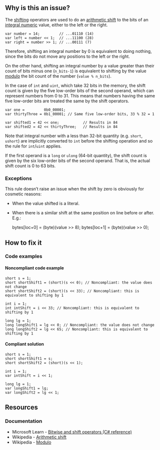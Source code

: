 ## Why is this an issue?
 
The [shifting](https://learn.microsoft.com/en-us/dotnet/csharp/language-reference/operators/bitwise-and-shift-operators#left-shift-operator-) operators are used to do an [arithmetic shift](https://en.wikipedia.org/wiki/Arithmetic_shift) to the bits of an [integral numeric](https://learn.microsoft.com/en-us/dotnet/csharp/language-reference/builtin-types/integral-numeric-types) value, either to the left or the right.

    var number = 14;         // ...01110 (14)
    var left = number << 1;  // ...11100 (28)
    var right = number >> 1; // ...00111 (7)

Therefore, shifting an integral number by 0 is equivalent to doing nothing, since the bits do not move any positions to the left or the right.
 
On the other hand, shifting an integral number by a value greater than their count of bits minus one (`n_bits-1`) is equivalent to shifting by the value [modulo](https://en.wikipedia.org/wiki/Modulo) the bit count of the number (`value % n_bits`).
 
In the case of `int` and `uint`, which take 32 bits in the memory, the shift count is given by the five low-order bits of the second operand, which can represent numbers from 0 to 31. This means that numbers having the same five low-order bits are treated the same by the shift operators.

    var one =         0b0_00001;
    var thirtyThree = 0b1_00001; // Same five low-order bits, 33 % 32 = 1
    
    var shifted1 = 42 << one;           // Results in 84
    var shifted2 = 42 << thirtyThree;   // Results in 84

Note that integral number with a less than 32-bit quantity (e.g. `short`, `ushort`) are implicitly converted to `int` before the shifting operation and so the rule for `int`/`uint` applies.
 
If the first operand is a `long` or `ulong` (64-bit quantity), the shift count is given by the six low-order bits of the second operand. That is, the actual shift count is 0 to 63 bits.
 
### Exceptions
 
This rule doesn’t raise an issue when the shift by zero is obviously for cosmetic reasons:
 
- When the value shifted is a literal.
- When there is a similar shift at the same position on line before or after. E.g.:

    bytes[loc+0] = (byte)(value >> 8);
    bytes[loc+1] = (byte)(value >> 0);

## How to fix it
 
### Code examples
 
#### Noncompliant code example

    short s = 1;
    short shortShift1 = (short)(s << 0); // Noncompliant: the value does not change
    short shortShift2 = (short)(s << 33); // Noncompliant: this is equivalent to shifting by 1
    
    int i = 1;
    int intShift = i << 33; // Noncompliant: this is equivalent to shifting by 1
    
    long lg = 1;
    long longShift1 = lg << 0; // Noncompliant: the value does not change
    long longShift2 = lg << 65; // Noncompliant: this is equivalent to shifting by 1

#### Compliant solution

    short s = 1;
    short shortShift1 = s;
    short shortShift2 = (short)(s << 1);
    
    int i = 1;
    var intShift = i << 1;
    
    long lg = 1;
    var longShift1 = lg;
    var longShift2 = lg << 1;

## Resources
 
### Documentation

- Microsoft Learn - [Bitwise and
  shift operators (C# reference)](https://docs.microsoft.com/en-us/dotnet/csharp/language-reference/operators/bitwise-and-shift-operators#left-shift-operator-)
- Wikipedia - [Arithmetic shift](https://en.wikipedia.org/wiki/Arithmetic_shift)
- Wikipedia - [Modulo](https://en.wikipedia.org/wiki/Modulo)